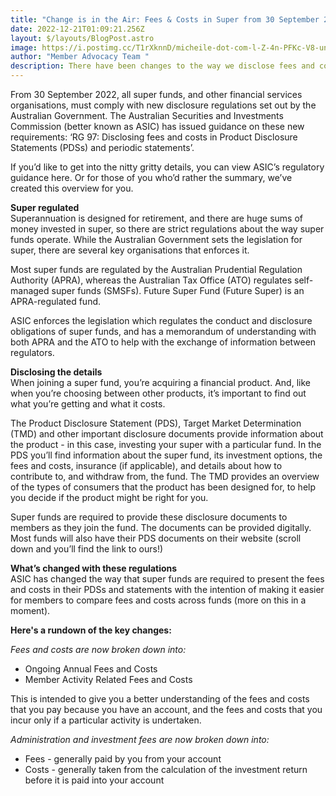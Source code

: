 ```yaml
---
title: "Change is in the Air: Fees & Costs in Super from 30 September 2022"
date: 2022-12-21T01:09:21.256Z
layout: $/layouts/BlogPost.astro
image: https://i.postimg.cc/T1rXknnD/micheile-dot-com-l-Z-4n-PFKc-V8-unsplash.jpg
author: "Member Advocacy Team "
description: There have been changes to the way we disclose fees and costs.
---
```

From 30 September 2022, all super funds, and other financial services organisations, must comply with new disclosure regulations set out by the Australian Government. The Australian Securities and Investments Commission (better known as ASIC) has issued guidance on these new requirements: ‘RG 97: Disclosing fees and costs in Product Disclosure Statements (PDSs) and periodic statements’.

If you’d like to get into the nitty gritty details, you can view ASIC’s regulatory guidance here. Or for those of you who’d rather the summary, we’ve created this overview for you.

**Super regulated**\
Superannuation is designed for retirement, and there are huge sums of money invested in super, so there are strict regulations about the way super funds operate. While the Australian Government sets the legislation for super, there are several key organisations that enforces it.

Most super funds are regulated by the Australian Prudential Regulation Authority (APRA), whereas the Australian Tax Office (ATO) regulates self-managed super funds (SMSFs). Future Super Fund (Future Super) is an APRA-regulated fund.

ASIC enforces the legislation which regulates the conduct and disclosure obligations of super funds, and has a memorandum of understanding with both APRA and the ATO to help with the exchange of information between regulators.

**Disclosing the details**\
When joining a super fund, you’re acquiring a financial product. And, like when you’re choosing between other products, it’s important to find out what you’re getting and what it costs.

The Product Disclosure Statement (PDS), Target Market Determination (TMD) and other important disclosure documents provide information about the product - in this case, investing your super with a particular fund. In the PDS you’ll find information about the super fund, its investment options, the fees and costs, insurance (if applicable), and details about how to contribute to, and withdraw from, the fund. The TMD provides an overview of the types of consumers that the product has been designed for, to help you decide if the product might be right for you.

Super funds are required to provide these disclosure documents to members as they join the fund. The documents can be provided digitally. Most funds will also have their PDS documents on their website (scroll down and you’ll find the link to ours!)

**What’s changed with these regulations**\
ASIC has changed the way that super funds are required to present the fees and costs in their PDSs and statements with the intention of making it easier for members to compare fees and costs across funds (more on this in a moment).

**H﻿ere's a rundown of the key changes:** 

*Fees and costs are now broken down into:* 

* Ongoing Annual Fees and Costs
* Member Activity Related Fees and Costs

This is intended to give you a better understanding of the fees and costs that you pay because you have an account, and the fees and costs that you incur only if a particular activity is undertaken.



*Administration and investment fees are now broken down into:*

* Fees - generally paid by you from your account
* Costs - generally taken from the calculation of the investment return before it is paid into your account